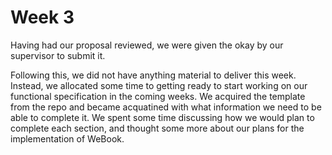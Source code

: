# Week 3

Having had our proposal reviewed, we were given the okay by our supervisor to submit it. 

Following this, we did not have anything material to deliver this week. Instead, we allocated some time to getting ready to start working on our functional specification in the coming weeks. We acquired the template from the repo and became acquatined with what information we need to be able to complete it. We spent some time discussing how we would plan to complete each section, and thought some more about our plans for the implementation of WeBook.
